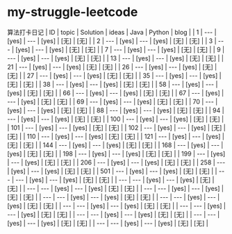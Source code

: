 # my-struggle-leetcode
算法打卡日记
| ID | topic | Solution | ideas | Java | Python | blog |
| 1 | --- | [yes] | --- | [yes] | [无] | [无] |
| 2 | --- | [yes] | --- | [yes] | [无] | [无] |
| 3 | --- | [yes] | --- | [yes] | [无] | [无] |
| 7 | --- | [yes] | --- | [yes] | [无] | [无] |
| 9 | --- | [yes] | --- | [yes] | [无] | [无] |
| 13 | --- | [yes] | --- | [yes] | [无] | [无] |
| 21 | --- | [yes] | --- | [yes] | [无] | [无] |
| 26 | --- | [yes] | --- | [yes] | [无] | [无] |
| 27 | --- | [yes] | --- | [yes] | [无] | [无] |
| 35 | --- | [yes] | --- | [yes] | [无] | [无] |
| 38 | --- | [yes] | --- | [yes] | [无] | [无] |
| 58 | --- | [yes] | --- | [yes] | [无] | [无] |
| 66 | --- | [yes] | --- | [yes] | [无] | [无] |
| 67 | --- | [yes] | --- | [yes] | [无] | [无] |
| 69 | --- | [yes] | --- | [yes] | [无] | [无] |
| 70 | --- | [yes] | --- | [yes] | [无] | [无] |
| 88 | --- | [yes] | --- | [yes] | [无] | [无] |
| 94 | --- | [yes] | --- | [yes] | [无] | [无] |
| 100 | --- | [yes] | --- | [yes] | [无] | [无] |
| 101 | --- | [yes] | --- | [yes] | [无] | [无] |
| 102 | --- | [yes] | --- | [yes] | [无] | [无] |
| 110 | --- | [yes] | --- | [yes] | [无] | [无] |
| 121 | --- | [yes] | --- | [yes] | [无] | [无] |
| 144 | --- | [yes] | --- | [yes] | [无] | [无] |
| 168 | --- | [yes] | --- | [yes] | [无] | [无] |
| 198 | --- | [yes] | --- | [yes] | [无] | [无] |
| 199 | --- | [yes] | --- | [yes] | [无] | [无] |
| 206 | --- | [yes] | --- | [yes] | [无] | [无] |
| 258 | --- | [yes] | --- | [yes] | [无] | [无] |
| 501 | --- | [yes] | --- | [yes] | [无] | [无] |
| --- | --- | [yes] | --- | [yes] | [无] | [无] |
| --- | --- | [yes] | --- | [yes] | [无] | [无] |
| --- | --- | [yes] | --- | [yes] | [无] | [无] |
| --- | --- | [yes] | --- | [yes] | [无] | [无] |
| --- | --- | [yes] | --- | [yes] | [无] | [无] |
| --- | --- | [yes] | --- | [yes] | [无] | [无] |
| --- | --- | [yes] | --- | [yes] | [无] | [无] |
| --- | --- | [yes] | --- | [yes] | [无] | [无] |
| --- | --- | [yes] | --- | [yes] | [无] | [无] |
| --- | --- | [yes] | --- | [yes] | [无] | [无] |
| --- | --- | [yes] | --- | [yes] | [无] | [无] |


